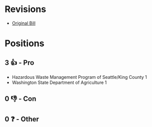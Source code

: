 # Revisions
* [Original Bill](1/)

# Positions
## 3 👍 - Pro
* Hazardous Waste Management Program of Seattle/King County 1
* Washington State Department of Agriculture 1

## 0 👎 - Con

## 0 ❓ - Other

